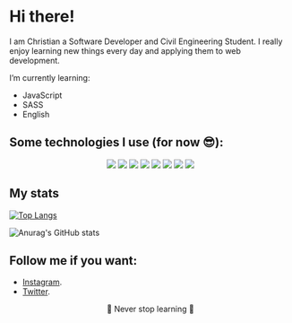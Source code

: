 # Hi there!

I am Christian a Software Developer and Civil Engineering Student. I really enjoy learning new things every day and applying them to web development. 

I’m currently learning:

- JavaScript
- SASS
- English

## Some technologies I use (for now 😎):
<p align ="center">
  <img src ="https://img.shields.io/badge/HTML5-E34F26?style=for-the-badge&logo=html5&logoColor=white"/> <img src ="https://img.shields.io/badge/CSS3-1572B6?style=for-the-badge&logo=css3&logoColor=white"/> <img src ="https://img.shields.io/badge/Sass-CC6699?style=for-the-badge&logo=sass&logoColor=white"/> <img src ="https://img.shields.io/badge/JavaScript-323330?style=for-the-badge&logo=javascript&logoColor=F7DF1E"/> <img src= "https://img.shields.io/badge/GIT-E44C30?style=for-the-badge&logo=git&logoColor=white"/> <img src ="https://img.shields.io/badge/GitHub-100000?style=for-the-badge&logo=github&logoColor=white"/> <img src ="https://img.shields.io/badge/Figma-F24E1E?style=for-the-badge&logo=figma&logoColor=white" /> <img src = "https://img.shields.io/badge/Notion-000000?style=for-the-badge&logo=notion&logoColor=white"/>
</p>

## My stats
[![Top Langs](https://github-readme-stats.vercel.app/api/top-langs/?username=cquiladiaz&layout=compact&theme=radical)](https://github.com/cquiladiaz/github-readme-stats)

![Anurag's GitHub stats](https://github-readme-stats.vercel.app/api?username=cquiladiaz&theme=radical&show_icons=true)



## Follow me if you want:
- [Instagram](https://www.instagram.com/cquiladiaz/?hl=es).
- [Twitter](https://twitter.com/cquiladiaz). 

<p align = "center"> 
  💚 Never stop learning 💚
</p>
<!--
**cquiladiaz/cquiladiaz** is a ✨ _special_ ✨ repository because its `README.md` (this file) appears on your GitHub profile.

Here are some ideas to get you started:

- 🔭 I’m currently working on ...
- 🌱 I’m currently learning ...
- 👯 I’m looking to collaborate on ...
- 🤔 I’m looking for help with ...
- 💬 Ask me about ...
- 📫 How to reach me: ...
- 😄 Pronouns: ...
- ⚡ Fun fact: ...
-->
